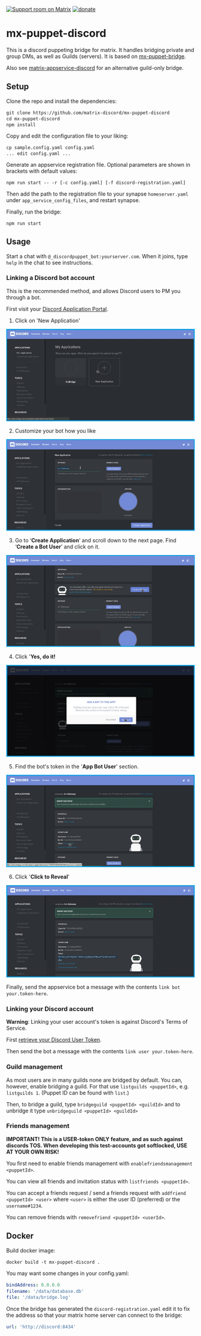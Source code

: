 [![Support room on Matrix](https://img.shields.io/matrix/mx-puppet-bridge:sorunome.de.svg?label=%23mx-puppet-bridge%3Asorunome.de&logo=matrix&server_fqdn=sorunome.de)](https://matrix.to/#/#mx-puppet-bridge:sorunome.de) [![donate](https://liberapay.com/assets/widgets/donate.svg)](https://liberapay.com/Sorunome/donate)

# mx-puppet-discord
This is a discord puppeting bridge for matrix. It handles bridging private and group DMs, as well as Guilds (servers).
It is based on [mx-puppet-bridge](https://github.com/Sorunome/mx-puppet-bridge).

Also see [matrix-appservice-discord](https://github.com/Half-Shot/matrix-appservice-discord) for an alternative guild-only bridge.

## Setup

Clone the repo and install the dependencies:

```
git clone https://github.com/matrix-discord/mx-puppet-discord
cd mx-puppet-discord
npm install
```

Copy and edit the configuration file to your liking:

```
cp sample.config.yaml config.yaml
... edit config.yaml ...
```

Generate an appservice registration file. Optional parameters are shown in
brackets with default values:

```
npm run start -- -r [-c config.yaml] [-f discord-registration.yaml]
```

Then add the path to the registration file to your synapse `homeserver.yaml`
under `app_service_config_files`, and restart synapse.

Finally, run the bridge:

```
npm run start
```

## Usage

Start a chat with `@_discordpuppet_bot:yourserver.com`. When it joins, type
`help` in the chat to see instructions.

### Linking a Discord bot account

This is the recommended method, and allows Discord users to PM you through a
bot.

First visit your [Discord Application
Portal](https://discordapp.com/login?redirect_to=%2Fdevelopers%2Fapplications%2Fme).

1. Click on 'New Application'

![](img/bot-1.jpg)

2. Customize your bot how you like

![](img/bot-2.jpg)

3. Go to ‘**Create Application**’ and scroll down to the next page. Find ‘**Create a Bot User**’ and click on it.

![](img/bot-3.jpg)

4. Click '**Yes, do it!**

![](img/bot-4.jpg)

5. Find the bot's token in the '**App Bot User**' section.

![](img/bot-5.jpg)

6. Click '**Click to Reveal**'

![](img/bot-6.jpg)

Finally, send the appservice bot a message with the contents `link bot
your.token-here`.

### Linking your Discord account

**Warning**: Linking your user account's token is against Discord's Terms of Service.

First [retrieve your Discord User Token](https://discordhelp.net/discord-token).

Then send the bot a message with the contents `link user your.token-here`.

### Guild management

As most users are in many guilds none are bridged by default. You can, however, enable bridging a guild. For that use `listguilds <puppetId>`, e.g. `listguilds 1`. (Puppet ID can be found with `list`.)

Then, to bridge a guild, type `bridgeguild <puppetId> <guildId>` and to unbridge it type `unbridgeguild <puppetId> <guildId>`

### Friends management

**IMPORTANT! This is a USER-token ONLY feature, and as such against discords TOS. When developing this test-accounts got softlocked, USE AT YOUR OWN RISK!**

You first need to enable friends management with `enablefriendsmanagement <puppetId>`.

You can view all friends and invitation status with `listfriends <puppetId>`.

You can accept a friends request / send a friends request with `addfriend <puppetId> <user>` where `<user>` is either the user ID (preferred) or the `username#1234`.

You can remove friends with `removefriend <puppetId> <userId>`.

## Docker

Build docker image:

    docker build -t mx-puppet-discord .

You may want some changes in your config.yaml:

```yaml
bindAddress: 0.0.0.0
filename: '/data/database.db'
file: '/data/bridge.log'
```

Once the bridge has generated the `discord-registration.yaml` edit it to fix the
address so that your matrix home server can connect to the bridge:

```yaml
url: 'http://discord:8434'
```
